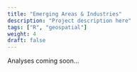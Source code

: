 ```yaml
---
title: "Emerging Areas & Industries"
description: "Project description here"
tags: ["R", "geospatial"]
weight: 4
draft: false
---
```


Analyses coming soon...